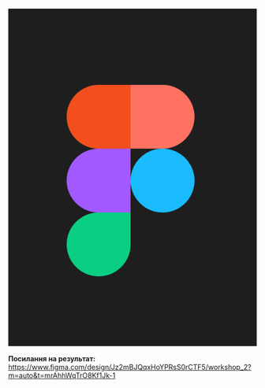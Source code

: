 ![Logo](logo.png)


**Посилання на результат:**
https://www.figma.com/design/Jz2mBJQqxHoYPRsS0rCTF5/workshop_2?m=auto&t=mrAhhWqTrO8Kf1Jk-1
